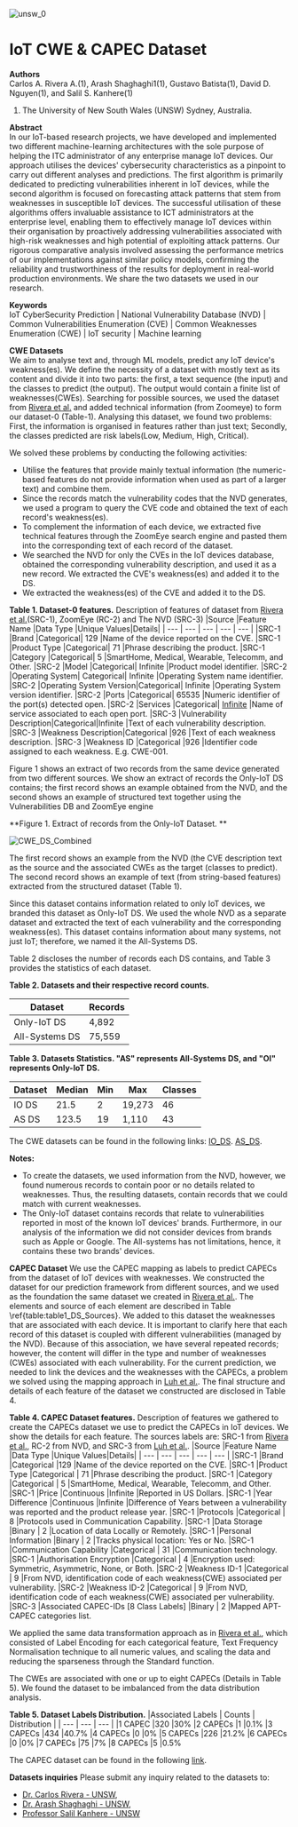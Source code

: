![unsw_0](https://user-images.githubusercontent.com/7439960/197022279-cfdf58ea-01ca-4c1e-854e-99776012a0bd.png) 
# IoT CWE & CAPEC Dataset


**Authors**  
  Carlos A. Rivera A.(1), Arash Shaghaghi1(1), Gustavo Batista(1), David D. Nguyen(1), and Salil S. Kanhere(1)  
   1. The University of New South Wales (UNSW) Sydney, Australia.  
  
  
**Abstract**  
In our IoT-based research projects, we have developed and implemented two different machine-learning architectures with the sole purpose of helping the ITC administrator of any enterprise manage IoT devices. Our approach utilises the devices' cybersecurity characteristics as a pinpoint to carry out different analyses and predictions. The first algorithm is primarily dedicated to predicting vulnerabilities inherent in IoT devices, while the second algorithm is focused on forecasting attack patterns that stem from weaknesses in susceptible IoT devices. The successful utilisation of these algorithms offers invaluable assistance to ICT administrators at the enterprise level, enabling them to effectively manage IoT devices within their organisation by proactively addressing vulnerabilities associated with high-risk weaknesses and high potential of exploiting attack patterns. Our rigorous comparative analysis involved assessing the performance metrics of our implementations against similar policy models, confirming the reliability and trustworthiness of the results for deployment in real-world production environments. We share the two datasets we used in our research.


**Keywords**  
IoT CyberSecurity Prediction | National Vulnerability Database (NVD) | Common Vulnerabilities Enumeration (CVE) | Common Weaknesses Enumeration (CWE) | IoT security | Machine learning


**CWE Datasets**  
We aim to analyse text and, through ML models, predict any IoT device's weakness(es). We define the necessity of a dataset with mostly text as its content and divide it into two parts: the first, a text sequence (the input) and the classes to predict (the output). The output would contain a finite list of weaknesses(CWEs). 
Searching for possible sources, we used the dataset from [Rivera et al.](https://doi.org/10.1007/978-3-030-94822-1\_7) and added technical information (from Zoomeye) to form our dataset-0 (Table-1). Analysing this dataset, we found two problems: First, the information is organised in features rather than just text; Secondly, the classes predicted are risk labels(Low, Medium, High, Critical). 

We solved these problems by conducting the following activities:
- Utilise the features that provide mainly textual information (the numeric-based features do not provide information when used as part of a larger text) and combine them. 
- Since the records match the vulnerability codes that the NVD generates, we used a program to query the CVE code and obtained the text of each record's weakness(es). 
- To complement the information of each device, we extracted five technical features through the ZoomEye search engine and pasted them into the corresponding text of each record of the dataset. 
- We searched the NVD for only the CVEs in the IoT devices database, obtained the corresponding vulnerability description, and used it as a new record. We extracted the CVE's weakness(es) and added it to the DS.
- We extracted the weakness(es) of the CVE and added it to the DS.



**Table 1. Dataset-0 features.**
Description of features of dataset from [Rivera et al.](https://doi.org/10.1007/978-3-030-94822-1\_7)(SRC-1), ZoomEye (RC-2) and The NVD (SRC-3)
|Source |Feature Name |Data Type |Unique Values|Details|
| --- | --- | --- | --- | --- |
|SRC-1  |Brand        |Categorical|            129     |Name of the device reported on the CVE.
|SRC-1  |Product Type |Categorical|             71     |Phrase describing the product.
|SRC-1  |Category     |Categorical|              5     |SmartHome, Medical, Wearable, Telecomm, and Other.
|SRC-2  |Model        |Categorical|            Infinite |Product model identifier.
|SRC-2  |Operating System|    Categorical|     Infinite |Operating System name identifier.
|SRC-2  |Operating System Version|Categorical| Infinite |Operating System version identifier.
|SRC-2  |Ports       |Categorical|             65535    |Numeric identifier of the port(s) detected open.
|SRC-2  |Services    |Categorical|             [Infinite](https://www.rfc-editor.org/rfc/rfc6335) |Name of service associated to each open port.
|SRC-3  |Vulnerability Description|Categorical|Infinite |Text of each vulnerability description.
|SRC-3  |Weakness Description|Categorical     |926       |Text of each weakness description.
|SRC-3  |Weakness ID   |Categorical           |926       |Identifier code assigned to each weakness. E.g. CWE-001. 



Figure 1 shows an extract of two records from the same device generated from two different sources. We show an extract of records the Only-IoT DS contains; the first record shows an example obtained
from the NVD, and the second shows an example of structured text together using the Vulnerabilities DB and ZoomEye engine

**Figure 1. Extract of records from the Only-IoT Dataset. **

![CWE_DS_Combined](https://user-images.githubusercontent.com/7439960/197088114-8f28bc4b-92f3-435a-a7be-819f75d2a1f2.png)


The first record shows an example from the NVD (the CVE description text as the source and the associated CWEs as the target (classes to predict). The second record shows an example of text (from string-based features) extracted from the structured dataset (Table 1).  

Since this dataset contains information related to only IoT devices, we branded this dataset as Only-IoT DS. We used the whole NVD as a separate dataset
and extracted the text of each vulnerability and the corresponding weakness(es). This dataset contains information about many systems, not just IoT; therefore, we named it
the All-Systems DS.

Table 2 discloses the number of records each DS contains, and Table 3 provides the statistics of each dataset.

**Table 2. Datasets and their respective record counts.**

|Dataset| Records | 
| --- | --- | 
|Only-IoT DS      |4,892        |
|All-Systems DS   |75,559        |


**Table 3. Datasets Statistics. "AS" represents All-Systems DS, and "OI" represents Only-IoT DS.**

|Dataset| Median | Min| Max | Classes|
| --- | --- | --- | --- | --- |
|IO DS |21.5    | 2| 19,273 | 46 |
|AS DS |123.5   |19|  1,110 | 43 |

The CWE datasets can be found in the following links:
[IO_DS](https://github.com/criveraalvarez/IoT_CWE-CAPEC_Dataset/blob/30968d67946d40da633b09028a8d204da4a365e9/Datasets/OI_V1.1_DS.csv).
[AS_DS](https://github.com/criveraalvarez/IoT_CWE-CAPEC_Dataset/blob/30968d67946d40da633b09028a8d204da4a365e9/Datasets/AS_V2.1_DS.csv).


**Notes:**

-	To create the datasets, we used information from the NVD, however, we found numerous records to contain poor or no details related to weaknesses. Thus, the resulting datasets, contain records that we could match with current weaknesses.  
-	The Only-IoT dataset contains records that relate to vulnerabilities reported in most of the known IoT devices' brands. Furthermore, in our analysis of the information we did not consider devices from brands such as Apple or Google. The All-systems has not limitations, hence, it contains these two brands' devices.



**CAPEC Dataset**
We use the CAPEC mapping as labels to predict CAPECs from the dataset of IoT devices with weaknesses. 
We constructed the dataset for our prediction framework from different sources, and we used as the foundation the same dataset we created in [Rivera et al.](https://doi.org/10.1007/978-3-030-94822-1\_7). The elements and source of each element are described in Table \ref{table:table1_DS_Sources}. We added to this dataset the weaknesses that are associated with each device. It is important to clarify here that each record of this dataset is coupled with different vulnerabilities (managed by the NVD). Because of this association, we have several repeated records; however, the content will differ in the type and number of weaknesses (CWEs) associated with each vulnerability. For the current prediction, we needed to link the devices and the weaknesses with the CAPECs, a problem we solved using the mapping approach in [Luh et al.](https://doi.org/10.1007/s11416-019-00342-x). The final structure and details of each feature of the dataset we constructed are disclosed in Table 4.


**Table 4. CAPEC Dataset features.**
Description of features we gathered to create the CAPECs dataset we use to predict the CAPECs in IoT devices. We show the details for each feature. The sources labels are: SRC-1 from [Rivera et al.](https://doi.org/10.1007/978-3-030-94822-1\_7), RC-2 from NVD, and SRC-3 from [Luh et al.](https://doi.org/10.1007/s11416-019-00342-x). 
|Source |Feature Name |Data Type |Unique Values|Details|
| --- | --- | --- | --- | --- |
|SRC-1 |Brand        |Categorical    |129      |Name of the device reported on the CVE.
|SRC-1 |Product Type |Categorical    | 71      |Phrase describing the product.
|SRC-1 |Category     |Categorical    |  5      |SmartHome, Medical, Wearable, Telecomm, and Other.
|SRC-1 |Price        |Continuous     |Infinite |Reported in US Dollars.
|SRC-1 |Year Difference |Continuous  |Infinite |Difference of Years between a vulnerability was reported and the product release year.
|SRC-1 |Protocols    |Categorical    |  8      |Protocols used in Communication Capability.
|SRC-1 |Data Storage |Binary         |  2      |Location of data Locally or Remotely.
|SRC-1 |Personal Information |Binary |  2      |Tracks physical location: Yes or No.
|SRC-1 |Communication Capability |Categorical  | 31 |Communication technology.
|SRC-1 |Authorisation Encryption |Categorical  |  4 |Encryption used: Symmetric, Asymmetric, None, or Both.
|SRC-2 |Weakness ID-1 |Categorical |  9        |From NVD, identification code of each weakness(CWE) associated per vulnerability.
|SRC-2 |Weakness ID-2 |Categorical |  9        |From NVD, identification code of each weakness(CWE) associated per vulnerability.
|SRC-3 |Associated CAPEC-IDs [8 Class Labels] |Binary |  2  |Mapped APT-CAPEC categories list.


We applied the same data transformation approach as in [Rivera et al.](https://doi.org/10.1007/978-3-030-94822-1\_7), which consisted of Label Encoding for each categorical feature, Text Frequency Normalisation technique to all numeric values, and scaling the data and reducing the sparseness through the Standard function.

The CWEs are associated with one or up to eight CAPECs (Details in Table 5). We found the dataset to be imbalanced from the data distribution analysis.

**Table 5. Dataset Labels Distribution.**
|Associated Labels | Counts  | Distribution |
| --- | --- | --- |
|1 CAPEC  |320      |30%
|2 CAPECs |1        |0.1%
|3 CAPECs |434      |40.7%
|4 CAPECs |0        |0%
|5 CAPECs |226      |21.2%
|6 CAPECs |0        |0%
|7 CAPECs |75       |7%
|8 CAPECs |5        |0.5%

The CAPEC dataset can be found in the following [link](https://github.com/criveraalvarez/IoT_CWE-CAPEC_Dataset/blob/b6bbe4e3103faa70c610eda947a29cba90cad13c/Datasets/DS_V575.5.csv).

**Datasets inquiries**
Please submit any inquiry related to the datasets to:
- [Dr. Carlos Rivera - UNSW](mailto:c.rivera_alvarez@unswalumni.com),
- [Dr. Arash Shaghaghi - UNSW](mailto:a.shaghaghi@unsw.edu.au), 
- [Professor Salil Kanhere - UNSW](mailto:salil.kanhere@unsw.edu.au)
